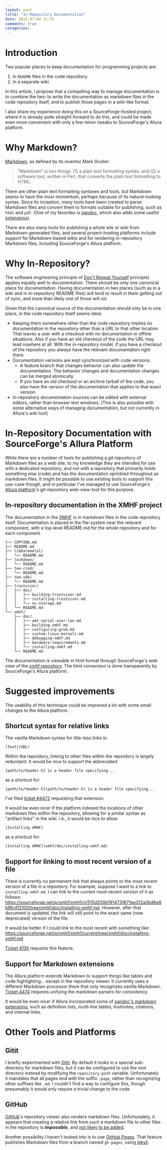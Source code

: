 ```yaml
---
layout: post
title: "In-Repository Documentation"
date: 2012-07-04 11:31
comments: true
categories: 
---
```


Introduction
============

Two popular places to keep documentation for programming projects are:

1. In `README` files in the code repository.
2. In a separate wiki.

In this article, I propose that a compelling way to manage
documentation is to combine the two: to write the documentation as
markdown files in the code repository itself, and to publish those
pages in a wiki-like format.

I also share my experience doing this on a SourceForge-hosted project,
where it is already quite straight-forward to do this, and could be
made even more convenient with only a few minor tweaks to
SourceForge's Allura platform.


Why Markdown?
=============

[Markdown](http://daringfireball.net/projects/markdown/), as defined
by its inventor Mark Gruber:

> “Markdown” is two things: (1) a plain text formatting syntax; and
> (2) a software tool, written in Perl, that converts the plain text
> formatting to HTML.

There are other plain text formatting syntaxes and tools, but Markdown
seems to have the most momentum, perhaps because of its
natural-looking syntax. Since its inception, many tools have been
created to parse Markdown files and convert them to formats suitable
for publishing, such as `html` and `pdf`. (One of my favorites is
[pandoc](http://johnmacfarlane.net/pandoc/), which also adds some
useful
[extensions](http://johnmacfarlane.net/pandoc/README.html#pandocs-markdown)).

There are also many tools for publishing a whole site or wiki from
Markdown-generated files, and several project-hosting platforms
include support for Markdown-based wikis and for rendering
in-repository Markdown files, including SourceForge's Allura platform.

Why In-Repository?
==================

The software engineering principle of
[Don't Repeat Yourself](http://en.wikipedia.org/wiki/Don't_repeat_yourself)
principle) applies equally well to documentation. There should be only
one canonical place for documentation. Having documentation in two
places (such as in a wiki and in in-repository README files) will tend
to result in them getting out of sync, and more than likely one of
those will rot.

Given that the canonical source of the documentation should only be in
one place, in the code repository itself seems ideal.

* Keeping them somewhere other than the code repository implies no
  documentation in the repository other than a URL to that other
  location. That leaves a user with a checkout with no documentation
  in offline situations. Also if you have an old checkout of the code
  the URL may lead nowhere at all. With the in-repository model, if
  you have a checkout of the repository you always have the relevant
  documentation right there.
* Documentation versions are kept synchronized with code versions.
    * A feature branch that changes behavior can also update the
      documentation. The behavior changes and documentation changes
      can be merged atomically.
    * If you have an old checkout or an archive tarball of the code,
      you also have the version of the documentation that applies to
      that exact version.
* In-repository documentation sources can be edited with external
  editors, rather than browser text windows. (This is also possible
  with some alternative ways of managing documentation, but not
  currently in Allura's wiki tool)

In-Repository Documentation with SourceForge's Allura Platform
==============================================================

While there are a number of tools for publishing a git repository of
Markdown files as a web site, to my knowledge they are intended for
use with a dedicated repository, and not with a repository that
primarily holds something else (code) and has the documentation
sprinkled throughout as markdown files. It might be possible to use
existing tools to support this use-case though, and in particular I've
managed to use SourceForge's
[Allura platform](https://sourceforge.net/p/allura/)'s git-repository
web-view-tool for this purpose.

In-repository documentation in the XMHF project
-----------------------------------------------

The documentation in the [XMHF](http://xmhf.org) is in markdown files
in the code repository itself. Documentation is placed in the
file-system near the relevant component, with a top-level README.md
for the whole repository and for each component.

    ├── COPYING.md
    ├── README.md
    ├── libbaremetal/
    │   └── README.md
    ├── lockdown/
    │   └── README.md
    ├── tee-cred/
    │   └── README.md
    ├── tee-sdk/
    │   └── README.md
    ├── trustvisor/
    │   ├── doc/
    │   │   ├── building-trustvisor.md
    │   │   ├── installing-trustvisor.md
    │   │   └── nv-storage.md
    │   └── README.md
    └── xmhf/
        ├── doc/
        │   ├── amt-serial-over-lan.md
        │   ├── building-xmhf.md
        │   ├── configuring-grub.md
        │   ├── custom-linux-kernels.md
        │   ├── debugging-xmhf.md
        │   ├── hardware-requirements.md
        │   └── installing-xmhf.md
        └── README.md

The documentation is viewable in html format through SourceForge's web
view of the
[xmhf repository](https://sourceforge.net/p/xmhf/xmhf/). The html
conversion is done transparently by SourceForge's Allura platform.

Suggested improvements
======================

The usability of this technique could be improved a lot with some
small changes to the Allura platform.

Shortcut syntax for relative links
----------------------------------

The vanilla Markdown syntax for title-less links is:

    [Text](URL)

Within the repository, linking to other files within the repository is
largely redundant. It would be nice to support the abbreviated

    [path/to/header.h] is a header file specifying...

as a shortcut for:

    [path/to/header.h](path/to/header.h) is a header file specifying...

I've filed
[ticket #4472](https://sourceforge.net/p/allura/tickets/4472/)
requesting that extension.

It would be even nicer if the platform indexed the locations of other
markdown files within the repository, allowing for a similar syntax as
"artifact links" in the wiki. i.e., it would be nice to allow:

    [Installing XMHF]

as a shortcut for:

    [Installing XMHF](xmhf/doc/installing-xmhf.md)


Support for linking to most recent version of a file
----------------------------------------------------

There is currently no permanent link that always points to the most
recent version of a file in a repository. For example, suppose I want
to a link to `installing-xmhf.md`. I can link to the current
most-recent version of it as follows:
<https://sourceforge.net/p/xmhf/xmhf/ci/515d200b1914731871ee312a0bd6e8b9fc412100/tree/xmhf/doc/installing-xmhf.md>. However,
after that document is updated, the link will still point to the exact
same (now deprecated) version of the file.

It would be better if I could link to the most recent with something
like:
<https://sourceforge.net/p/xmhf/xmhf/current/tree/xmhf/doc/installing-xmhf.md>

[Ticket 4130](https://sourceforge.net/p/allura/tickets/4130/) requests this feature.

Support for Markdown extensions
-------------------------------

The Allura platform extends Markdown to support things like tables and
code highlighting... except in the repository viewer. It currently
uses a different Markdown processor there that only recognizes vanilla
Markdown. [Ticket 4474](https://sourceforge.net/p/allura/tickets/4474/)
requests unifying the markdown parsers for consistency.

It would be even nicer if Allura incorporated some of
[pandoc's markdown extensions](http://johnmacfarlane.net/pandoc/README.html#pandocs-markdown),
such as definition lists, multi-line tables, footnotes, citations, and
internal links.

Other Tools and Platforms
=========================

Gitit
-----

I briefly experimented with [Gitit](http://gitit.net/). By default it
looks in a special sub-directory for markdown files, but it can be
configured to use the root directory instead by modifying the
`repository-path` variable. Unfortunately it mandates that all pages
end with the suffix `.page`, rather than recognizing other suffixes
like `.md`. I couldn't find a way to configure this, though presumably
it would only require a trivial change to the code.

GitHub
------

[GitHub](http://github.com)'s repository viewer also renders markdown
files. Unfortunately, it appears that creating a relative link from
such a markdown file to other files in the repository is
***impossible***, and
[not likely to be added](https://github.com/github/markup/issues/84).

Another possibility I haven't looked into is to use
[GitHub Pages](http://pages.github.com/). That feature publishes
Markdown files from a branch named `gh-pages`, using
[jekyll](https://github.com/mojombo/jekyll/).
